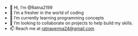 - 👋 Hi, I’m @Ratna2199
- 👀 I’m a fresher in the world of coding
- 🌱 I’m currently learning programming concepts
- 💞️ I’m looking to collaborate on projects to help build my skills.
- 📫 Reach me at ratnaverma24@gmail.com

<!---
Ratna2199/Ratna2199 is a ✨ special ✨ repository because its `README.md` (this file) appears on your GitHub profile.
You can click the Preview link to take a look at your changes.
--->
